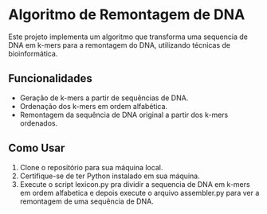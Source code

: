 # Algoritmo de Remontagem de DNA

Este projeto implementa um algoritmo que transforma uma sequencia de DNA em k-mers para a remontagem do DNA, utilizando técnicas de bioinformática.

## Funcionalidades

- Geração de k-mers a partir de sequências de DNA.
- Ordenação dos k-mers em ordem alfabética.
- Remontagem da sequência de DNA original a partir dos k-mers ordenados.

## Como Usar

1. Clone o repositório para sua máquina local.
2. Certifique-se de ter Python instalado em sua máquina.
3. Execute o script lexicon.py pra dividir a sequencia de DNA em k-mers em ordem alfabetica e depois execute o arquivo assembler.py para ver a remontagem de uma sequência de DNA.


